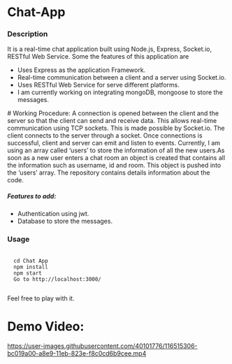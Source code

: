 # Chat-App

<h3> Description </h3>
<p>It is a real-time chat application built using Node.js, Express, Socket.io, RESTful Web
Service. 
Some the features of this application are
<ul>
<li>Uses Express as the application Framework.</li>
<li>Real-time communication between a client and a server using Socket.io.</li>
<li>Uses RESTful Web Service for serve different platforms.</li>
<li>I am currently working on integrating mongoDB, mongoose to store the messages.</li>
</ul>
# Working Procedure:
A connection is opened between the client and the server so that the client can send and receive data. This
allows real-time communication using TCP sockets. This is made possible by Socket.io. The client
connects to the server through a socket. Once connections is successful, client and server can emit and
listen to events. Currently, I am using an array called ‘users’ to store the information of all the new users.As
soon as a new user enters a chat room an object is created that contains all the information such as
username, id and room. This object is pushed into the ‘users’ array. The repository contains details
information about the code.

<h5>Features to add:</h5>
<ul>
<li>Authentication using jwt.</li>
<li>Database to store the messages.</li>
</ul>
 </p>

<h3> Usage </h3>
<pre> <code>
  cd Chat App
  npm install
  npm start
  Go to <a>http://localhost:3000/</a>
  </code>
</pre>
Feel free to play with it.

# Demo Video:
https://user-images.githubusercontent.com/40101776/116515306-bc019a00-a8e9-11eb-823e-f8c0cd6b9cee.mp4
